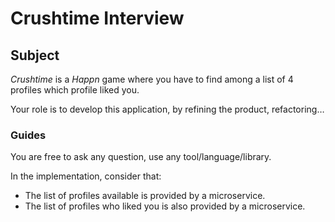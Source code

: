 # Crushtime Interview

## Subject

*Crushtime* is a *Happn* game where you have to find among a list of 4 profiles which profile liked you.

Your role is to develop this application, by refining the product, refactoring…

### Guides

You are free to ask any question, use any tool/language/library.

In the implementation, consider that:

- The list of profiles available is provided by a microservice.
- The list of profiles who liked you is also provided by a microservice.
